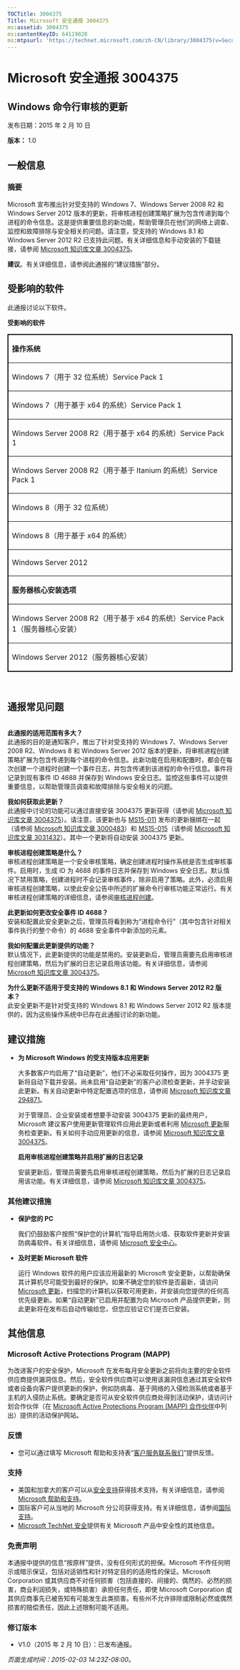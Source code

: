 ```yaml
---
TOCTitle: 3004375
Title: Microsoft 安全通报 3004375
ms:assetid: 3004375
ms:contentKeyID: 64119028
ms:mtpsurl: 'https://technet.microsoft.com/zh-CN/library/3004375(v=Security.10)'
---
```



Microsoft 安全通报 3004375
==========================

Windows 命令行审核的更新
------------------------

发布日期：2015 年 2 月 10 日

**版本：** 1.0

一般信息
--------

### 摘要

Microsoft 宣布推出针对受支持的 Windows 7、Windows Server 2008 R2 和 Windows Server 2012 版本的更新，将审核进程创建策略扩展为包含传递到每个进程的命令信息。这是提供重要信息的新功能，帮助管理员在他们的网络上调查、监控和故障排除与安全相关的问题。请注意，受支持的 Windows 8.1 和 Windows Server 2012 R2 已支持此问题。有关详细信息和手动安装的下载链接，请参阅 [Microsoft 知识库文章 3004375](https://support.microsoft.com/kb/3004375/zh-cn)。

**建议**。有关详细信息，请参阅此通报的“建议措施”部分。

受影响的软件
------------

此通报讨论以下软件。

**受影响的软件**

<p></p>
<table style="border:1px solid black;">
<colgroup>
<col width="100%" />
</colgroup>
<tbody>
<tr class="odd">
<td style="border:1px solid black;"><p><strong>操作系统</strong></p></td>
</tr>  
<tr class="even">
<td style="border:1px solid black;"><p>Windows 7（用于 32 位系统）Service Pack 1</p></td>
</tr>  
<tr class="odd">
<td style="border:1px solid black;"><p>Windows 7（用于基于 x64 的系统）Service Pack 1</p></td>
</tr>  
<tr class="even">
<td style="border:1px solid black;"><p>Windows Server 2008 R2（用于基于 x64 的系统）Service Pack 1</p></td>
</tr>  
<tr class="odd">
<td style="border:1px solid black;"><p>Windows Server 2008 R2（用于基于 Itanium 的系统）Service Pack 1</p></td>
</tr>  
<tr class="even">
<td style="border:1px solid black;"><p>Windows 8（用于 32 位系统）</p></td>
</tr>  
<tr class="odd">
<td style="border:1px solid black;"><p>Windows 8（用于基于 x64 的系统）</p></td>
</tr>  
<tr class="even">
<td style="border:1px solid black;"><p>Windows Server 2012</p></td>
</tr>  
<tr class="odd">
<td style="border:1px solid black;"><p><strong>服务器核心安装选项</strong></p></td>
</tr>  
<tr class="even">
<td style="border:1px solid black;"><p>Windows Server 2008 R2（用于基于 x64 的系统）Service Pack 1（服务器核心安装）</p></td>
</tr>  
<tr class="odd">
<td style="border:1px solid black;"><p>Windows Server 2012（服务器核心安装）</p></td>
</tr>  
</tbody>  
</table>
  
 
  
通报常见问题  
------------
  
<span id="sectionToggle1"></span>  
**此通报的适用范围有多大？**  
此通报的目的是通知客户，推出了针对受支持的 Windows 7、Windows Server 2008 R2、Windows 8 和 Windows Server 2012 版本的更新，将审核进程创建策略扩展为包含传递到每个进程的命令信息。此新功能在启用和配置时，都会在每次创建一个进程时创建一个事件日志，并包含传递到该进程的命令行信息。事件将记录到现有事件 ID 4688 并保存到 Windows 安全日志。监控这些事件可以提供重要信息，以帮助管理员调查和故障排除与安全相关的问题。
  
**我如何获取此更新？**  
此通报中讨论的功能可以通过直接安装 3004375 更新获得（请参阅 [Microsoft 知识库文章 3004375](https://support.microsoft.com/kb/3004375/zh-cn)）。请注意，该更新也与 [MS15-011](http://go.microsoft.com/fwlink/?linkid=525536) 发布的更新捆绑在一起（请参阅 [Microsoft 知识库文章 3000483](http://support.microsoft.com/kb/3000483/zh-cn)）和 [MS15-015](http://go.microsoft.com/fwlink/?linkid=525538)（请参阅 [Microsoft 知识库文章 3031432](http://support.microsoft.com/kb/3031432/zh-cn)）。其中一个更新将自动安装 3004375 更新。
  
**审核进程创建策略是什么？**  
审核进程创建策略是一个安全审核策略，确定创建进程时操作系统是否生成审核事件。启用时，生成 ID 为 4688 的事件日志并保存到 Windows 安全日志。默认情况下禁用策略，创建进程时不会记录审核事件，除非启用了策略。此外，必须启用审核进程创建策略，以使此安全公告中所述的扩展命令行审核功能正常运行。有关审核进程创建策略的详细信息，请参阅[审核进程创建](https://technet.microsoft.com/zh-cn/library/dd941613(v=ws.10).aspx)。
  
**此更新如何更改安全事件 ID 4688？**  
安装和配置此安全更新之后，管理员将看到称为“进程命令行”（其中包含针对相关事件执行的整个命令）的 4688 安全事件中新添加的元素。
  
**我如何配置此更新提供的功能？**  
默认情况下，此更新提供的功能是禁用的。安装更新后，管理员需要先启用审核进程创建策略，然后为扩展的日志记录启用该功能。有关详细信息，请参阅 [Microsoft 知识库文章 3004375](https://support.microsoft.com/kb/3004375/zh-cn)。
  
**为什么更新不适用于受支持的 Windows 8.1 和 Windows Server 2012 R2 版本？**  
此安全更新不是针对受支持的 Windows 8.1 和 Windows Server 2012 R2 版本提供的，因为这些操作系统中已存在此通报讨论的新功能。
  
建议措施  
--------
  
<span id="sectionToggle2"></span>  
-   **为 Microsoft Windows 的受支持版本应用更新**
  
    大多数客户均启用了“自动更新”，他们不必采取任何操作，因为 3004375 更新将自动下载并安装。尚未启用“自动更新”的客户必须检查更新，并手动安装此更新。有关自动更新中特定配置选项的信息，请参阅 [Microsoft 知识库文章 294871](https://support.microsoft.com/kb/294871/zh-cn)。
  
    对于管理员、企业安装或者想要手动安装 3004375 更新的最终用户，Microsoft 建议客户使用更新管理软件应用此更新或者利用 [Microsoft 更新](http://www.cve.mitre.org/cgi-bin/cvename.cgi?linkid=40747)服务检查更新。有关如何手动应用更新的信息，请参阅 [Microsoft 知识库文章 3004375](https://support.microsoft.com/kb/3004375/zh-cn)。
  
    **启用审核进程创建策略并启用扩展的日志记录**
  
    安装更新后，管理员需要先启用审核进程创建策略，然后为扩展的日志记录启用该功能。有关详细信息，请参阅 [Microsoft 知识库文章 3004375](https://support.microsoft.com/kb/3004375/zh-cn)。
  
### 其他建议措施
  
-   **保护您的 PC**
  
    我们仍鼓励客户按照“保护您的计算机”指导启用防火墙、获取软件更新并安装防病毒软件。有关详细信息，请参阅 [Microsoft 安全中心](http://www.microsoft.com/zh-cn/security/default.aspx)。
  
-   **及时更新 Microsoft 软件**
  
    运行 Windows 软件的用户应该应用最新的 Microsoft 安全更新，以帮助确保其计算机尽可能受到最好的保护。如果不确定您的软件是否最新，请访问 [Microsoft 更新](http://update.microsoft.com/microsoftupdate/v6/vistadefault.aspx?ln=zh-cn)，扫描您的计算机以获取可用更新，并安装向您提供的任何高优先级更新。如果“自动更新”已启用并配置为向 Microsoft 产品提供更新，则此更新将在发布后自动传输给您，但您应验证它们是否已安装。
  
其他信息  
--------
  
<span id="sectionToggle3"></span>  
### Microsoft Active Protections Program (MAPP)
  
为改进客户的安全保护，Microsoft 在发布每月安全更新之前将向主要的安全软件供应商提供漏洞信息。然后，安全软件供应商可以使用该漏洞信息通过其安全软件或者设备向客户提供更新的保护，例如防病毒、基于网络的入侵检测系统或者基于主机的入侵防止系统。要确定是否可从安全软件供应商处得到活动保护，请访问计划合作伙伴（在 [Microsoft Active Protections Program (MAPP) 合作伙伴](http://technet.microsoft.com/zh-cn/security/dn467918)中列出）提供的活动保护网站。
  
### 反馈
  
-   您可以通过填写 Microsoft 帮助和支持表“[客户服务联系我们](http://support.microsoft.com/kb/?scid=sw;en;1257&amp;showpage=1&amp;ws=technet&amp;sd=tech)”提供反馈。
  
### 支持
  
-   美国和加拿大的客户可以从[安全支持](http://go.microsoft.com/fwlink/?linkid=21131)获得技术支持。有关详细信息，请参阅[Microsoft 帮助和支持](http://support.microsoft.com/?ln=zh-cn)。  
-   国际客户可从当地的 Microsoft 分公司获得支持。有关详细信息，请参阅[国际支持](http://go.microsoft.com/fwlink/?linkid=21155)。  
-   [Microsoft TechNet 安全](http://technet.microsoft.com/zh-cn/security/default.aspx)提供有关 Microsoft 产品中安全性的其他信息。
  
### 免责声明
  
本通报中提供的信息“按原样”提供，没有任何形式的担保。Microsoft 不作任何明示或暗示保证，包括对适销性和针对特定目的的适用性的保证。Microsoft Corporation 或其供应商不对任何损害（包括直接的、间接的、偶然的、必然的损害，商业利润损失，或特殊损害）承担任何责任，即使 Microsoft Corporation 或其供应商事先已被告知有可能发生此类损害。有些州不允许排除或限制必然或偶然损害的赔偿责任，因此上述限制可能不适用。
  
### 修订版本
  
-   V1.0（2015 年 2 月 10 日）：已发布通报。
  
*页面生成时间：2015-02-03 14:23Z-08:00。*
